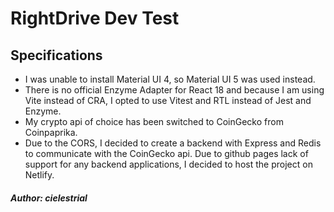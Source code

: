 # RightDrive Dev Test

## Specifications

- I was unable to install Material UI 4, so Material UI 5 was used instead.
- There is no official Enzyme Adapter for React 18 and because I am using Vite instead of CRA, I opted to use Vitest and RTL instead of Jest and Enzyme.
- My crypto api of choice has been switched to CoinGecko from Coinpaprika.
- Due to the CORS, I decided to create a backend with Express and Redis to communicate with the CoinGecko api. Due to github pages lack of support for any backend applications, I decided to host the project on Netlify.

#### _Author: cielestrial_

